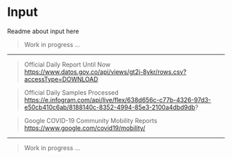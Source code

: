 # Input

Readme about input here

> Work in progress ...

---

> Official Daily Report Until Now
https://www.datos.gov.co/api/views/gt2j-8ykr/rows.csv?accessType=DOWNLOAD

> Official Daily Samples Processed
https://e.infogram.com/api/live/flex/638d656c-c77b-4326-97d3-e50cb410c6ab/8188140c-8352-4994-85e3-2100a4dbd9db?

> Google COVID-19 Community Mobility Reports
https://www.google.com/covid19/mobility/

---

> Work in progress ...
